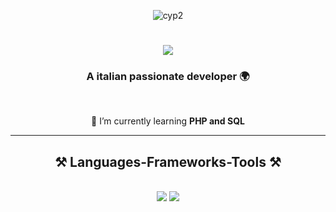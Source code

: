 <div align="center">
    
![cyp2](https://github.com/GAB3645/GAB3645/assets/93534579/1bbb67d2-ac96-4dfe-89bf-71137b575154)

 </div>


<h1 align="center">
    <img src="https://readme-typing-svg.herokuapp.com/?font=Righteous&size=35&center=true&vCenter=true&width=500&height=70&duration=2000&lines=Hi+There!+👋;+I'm+Gab!;" />
</h1>

<h3 align="center">A italian passionate developer 🌍</h3>

<br/>

<div align="center">
    
🌱 I’m currently learning **PHP and SQL**

</div>

 <hr/>
 
<h2 align="center">⚒️ Languages-Frameworks-Tools ⚒️</h2>

<br/>

<div align="center">
    <img src="https://skillicons.dev/icons?i=,discordjs,java,js,html,css,bootstrap,py,arduino,c,cs,cpp,nodejs,php"/>
    <img src="https://skillicons.dev/icons?i=windows,discord,vscode,github,linux,git,powershell,mongodb,raspberrypi"
</div>
